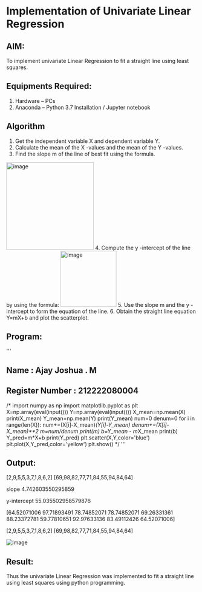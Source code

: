 # Implementation of Univariate Linear Regression
## AIM:
To implement univariate Linear Regression to fit a straight line using least squares.

## Equipments Required:
1. Hardware – PCs
2. Anaconda – Python 3.7 Installation / Jupyter notebook


## Algorithm
1. Get the independent variable X and dependent variable Y.
2. Calculate the mean of the X -values and the mean of the Y -values.
3. Find the slope m of the line of best fit using the formula. 
<img width="231" alt="image" src="https://user-images.githubusercontent.com/93026020/192078527-b3b5ee3e-992f-46c4-865b-3b7ce4ac54ad.png">
4. Compute the y -intercept of the line by using the formula:
<img width="148" alt="image" src="https://user-images.githubusercontent.com/93026020/192078545-79d70b90-7e9d-4b85-9f8b-9d7548a4c5a4.png">
5. Use the slope m and the y -intercept to form the equation of the line.
6. Obtain the straight line equation Y=mX+b and plot the scatterplot.

## Program:
'''
## Name : Ajay Joshua . M 
## Register Number : 212222080004

/*
import numpy as np
import matplotlib.pyplot as plt
X=np.array(eval(input()))
Y=np.array(eval(input()))
X_mean=np.mean(X)
print(X_mean)
Y_mean=np.mean(Y)
print(Y_mean)
num=0
denum=0
for i in range(len(X)):
  num+=(X[i]-X_mean)*(Y[i]-Y_mean)
  denum+=(X[i]-X_mean)**2
m=num/denum
print(m)
b=Y_mean - m*X_mean
print(b)
Y_pred=m*X+b
print(Y_pred)
plt.scatter(X,Y,color='blue')
plt.plot(X,Y_pred,color='yellow') 
plt.show() 
*/ '''
## Output: 
[2,9,5,5,3,7,1,8,6,2]
[69,98,82,77,71,84,55,94,84,64]

slope 4.742603550295859 

y-intercept 55.035502958579876 

[64.52071006 97.71893491 78.74852071 78.74852071 69.26331361 88.23372781
 59.77810651 92.97633136 83.49112426 64.52071006] 

[2,9,5,5,3,7,1,8,6,2]
[69,98,82,77,71,84,55,94,84,64]

![image](https://github.com/Ajay-Joshua-M/Find-the-best-fit-line-using-Least-Squares-Method/assets/160995404/c7cb6f50-5b9e-4e67-b39a-90e351d2dfa6)

## Result:
Thus the univariate Linear Regression was implemented to fit a straight line using least squares using python programming.
